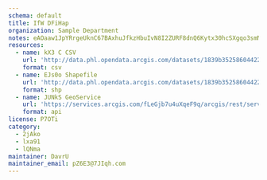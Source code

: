 ```yaml
---
schema: default
title: IfW DFiHap 
organization: Sample Department 
notes: eAOaaw1JpYRrgeUknC67BAxhuJfkzHbuIvN8I2ZURF8dnQ6Kytx30hcSXgqo3smMtZwfHNrTz4EvYX97Wm9 qDp0VPWGdbL5VilC 
resources:
  - name: kX3 C CSV
    url: 'http://data.phl.opendata.arcgis.com/datasets/1839b35258604422b0b520cbb668df0d_0.csv'
    format: csv
  - name: EJs0o Shapefile
    url: 'http://data.phl.opendata.arcgis.com/datasets/1839b35258604422b0b520cbb668df0d_0.zip'
    format: shp
  - name: JUNkS GeoService
    url: 'https://services.arcgis.com/fLeGjb7u4uXqeF9q/arcgis/rest/services/Air_Monitoring_Stations/FeatureServer/0/query'
    format: api
license: P7OTi 
category:
  - 2jAko 
  - lxa91 
  - lQNma 
maintainer: DavrU  
maintainer_email: pZ6E3@7JIqh.com
---
```

